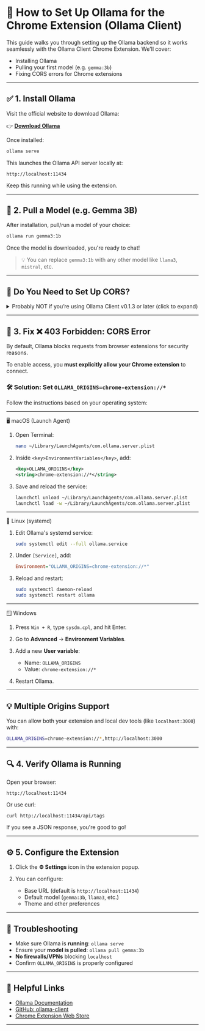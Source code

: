 # 🧠 How to Set Up Ollama for the Chrome Extension (Ollama Client)

This guide walks you through setting up the Ollama backend so it works seamlessly with the Ollama Client Chrome Extension. We'll cover:

- Installing Ollama
- Pulling your first model (e.g. `gemma:3b`)
- Fixing CORS errors for Chrome extensions

---

## ✅ 1. Install Ollama

Visit the official website to download Ollama:

👉 **[Download Ollama](https://ollama.com)**

Once installed:

```bash
ollama serve
```

This launches the Ollama API server locally at:

```
http://localhost:11434
```

Keep this running while using the extension.

---

## 🤖 2. Pull a Model (e.g. Gemma 3B)

After installation, pull/run a model of your choice:

```bash
ollama run gemma3:1b
```

Once the model is downloaded, you're ready to chat!

> 💡 You can replace `gemma3:1b` with any other model like `llama3`, `mistral`, etc.

---

## 🤔 Do You Need to Set Up CORS?

<details>
<summary>Probably NOT if you’re using Ollama Client v0.1.3 or later (click to expand)</summary>

Starting from version 0.1.3 of the Ollama Client Chrome extension, you likely **do NOT need to manually configure CORS or set `OLLAMA_ORIGINS`** in Ollama.

This is because the extension now uses **Chrome’s Declarative Net Request (DNR) API** to **dynamically rewrite the `Origin` header** on all requests to the local Ollama API server.

By modifying the `Origin` header at the browser level, the extension **bypasses CORS restrictions seamlessly**, allowing your extension to communicate with Ollama without manual backend changes.

---

### Why might you still want to set `OLLAMA_ORIGINS` manually?

- If you are running an older version of the extension before 0.1.3
- If you still encounter CORS errors despite using the latest extension
- If you want to allow other clients or tools to connect to Ollama

In these cases, follow the instructions below to set the `OLLAMA_ORIGINS` environment variable accordingly.

</details>

---

## 🚫 3. Fix ❌ 403 Forbidden: CORS Error

By default, Ollama blocks requests from browser extensions for security reasons.

To enable access, you **must explicitly allow your Chrome extension** to connect.

### 🛠️ Solution: Set `OLLAMA_ORIGINS=chrome-extension://*`

Follow the instructions based on your operating system:

---

🖥️ macOS (Launch Agent)

1. Open Terminal:

   ```bash
   nano ~/Library/LaunchAgents/com.ollama.server.plist
   ```

2. Inside `<key>EnvironmentVariables</key>`, add:

   ```xml
   <key>OLLAMA_ORIGINS</key>
   <string>chrome-extension://*</string>
   ```

3. Save and reload the service:

   ```bash
   launchctl unload ~/Library/LaunchAgents/com.ollama.server.plist
   launchctl load -w ~/Library/LaunchAgents/com.ollama.server.plist
   ```

---

🐧 Linux (systemd)

1. Edit Ollama's systemd service:

   ```bash
   sudo systemctl edit --full ollama.service
   ```

2. Under `[Service]`, add:

   ```ini
   Environment="OLLAMA_ORIGINS=chrome-extension://*"
   ```

3. Reload and restart:

   ```bash
   sudo systemctl daemon-reload
   sudo systemctl restart ollama
   ```

---

🪟 Windows

1. Press `Win + R`, type `sysdm.cpl`, and hit Enter.

2. Go to **Advanced** → **Environment Variables**.

3. Add a new **User variable**:

   - Name: `OLLAMA_ORIGINS`
   - Value: `chrome-extension://*`

4. Restart Ollama.

---

## 💡 Multiple Origins Support

You can allow both your extension and local dev tools (like `localhost:3000`) with:

```bash
OLLAMA_ORIGINS=chrome-extension://*,http://localhost:3000
```

---

## 🔍 4. Verify Ollama is Running

Open your browser:

```
http://localhost:11434
```

Or use curl:

```bash
curl http://localhost:11434/api/tags
```

If you see a JSON response, you're good to go!

---

## ⚙️ 5. Configure the Extension

1. Click the **⚙️ Settings** icon in the extension popup.
2. You can configure:

   - Base URL (default is `http://localhost:11434`)
   - Default model (`gemma:3b`, `llama3`, etc.)
   - Theme and other preferences

---

## 🧯 Troubleshooting

- Make sure Ollama is **running**: `ollama serve`
- Ensure your **model is pulled**: `ollama pull gemma:3b`
- **No firewalls/VPNs** blocking `localhost`
- Confirm `OLLAMA_ORIGINS` is properly configured

---

## 📎 Helpful Links

- [Ollama Documentation](https://ollama.com)
- [GitHub: ollama-client](https://github.com/shishir435/ollama-client)
- [Chrome Extension Web Store](https://chromewebstore.google.com/detail/Ollama%20client/bfaoaaogfcgomkjfbmfepbiijmciinjl)

---
